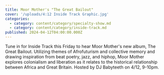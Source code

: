 ```yaml
---
title: Moor Mother's "The Great Bailout"
cover: '/uploads/4:12 Inside Track Graphic.jpg'
categories:
  - category: content/category/specialty-show.md
  - category: content/category/inside-track.md
published: 2024-04-12T04:00:00.000Z
---
```


Tune in for Inside Track this Friday to hear Moor Mother's new album, The Great Bailout. Utilizing themes of Afrofuturism and collective memory and drawing inspiration from beat poetry, jazz, and hiphop, Moor Mother explores colonialism and liberation as it relates to the historical relationship between Africa and Great Britain. Hosted by DJ Babyteeth on 4/12, 9-10pm. 
